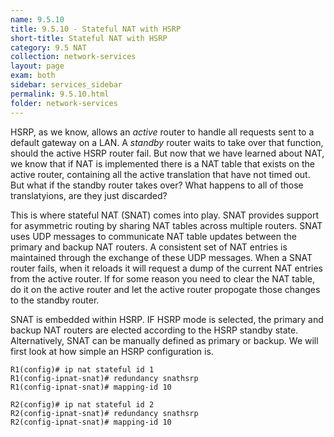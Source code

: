 ```yaml
---
name: 9.5.10
title: 9.5.10 - Stateful NAT with HSRP
short-title: Stateful NAT with HSRP
category: 9.5 NAT
collection: network-services
layout: page
exam: both
sidebar: services_sidebar
permalink: 9.5.10.html
folder: network-services
---
```

HSRP, as we know, allows an *active* router to handle all requests sent to a default gateway on a LAN. A *standby* router waits to take over that function, should the active HSRP router fail. But now that we have learned about NAT, we know that if NAT is implemented there is a NAT table that exists on the active router, containing all the active translation that have not timed out. But what if the standby router takes over? What happens to all of those translatyions, are they just discarded?

This is where stateful NAT (SNAT) comes into play. SNAT provides support for asymmetric routing by sharing NAT tables across multiple routers. SNAT uses UDP messages to communicate NAT table updates between the primary and backup NAT routers. A consistent set of NAT entries is maintained through the exchange of these UDP messages. When a SNAT router fails, when it reloads it will request a dump of the current NAT entries from the active router. If for some reason you need to clear the NAT table, do it on the active router and let the active router propogate those changes to the standby router.

SNAT is embedded within HSRP. IF HSRP mode is selected, the primary and backup NAT routers are elected according to the HSRP standby state. Alternatively, SNAT can be manually defined as primary or backup. We will first look at how simple an HSRP configuration is.
```
R1(config)# ip nat stateful id 1
R1(config-ipnat-snat)# redundancy snathsrp
R1(config-ipnat-snat)# mapping-id 10
```
```
R2(config)# ip nat stateful id 2
R2(config-ipnat-snat)# redundancy snathsrp
R2(config-ipnat-snat)# mapping-id 10
```


